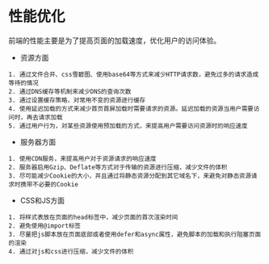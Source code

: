 # 性能优化

前端的性能主要是为了提高页面的加载速度，优化用户的访问体验。

- 资源方面

```
1. 通过文件合并、css雪碧图、使用base64等方式来减少HTTP请求数，避免过多的请求造成等待的情况
2. 通过DNS缓存等机制来减少DNS的查询次数
3. 通过设置缓存策略，对常用不变的资源进行缓存
4. 使用延迟加载的方式来减少首页首屏加载时需要请求的资源。延迟加载的资源当用户需要访问时，再去请求加载
5. 通过用户行为，对某些资源使用预加载的方式，来提高用户需要访问资源时的响应速度
```

- 服务器方面

```
1. 使用CDN服务，来提高用户对于资源请求的响应速度
2. 服务器启用Gzip、Deflate等方式对于传输的资源进行压缩，减少文件的体积
3. 尽可能减少Cookie的大小，并且通过将静态资源分配到其它域名下，来避免对静态资源请求时携带不必要的Cookie
```

- CSS和JS方面

```
1. 将样式表放在页面的head标签中，减少页面的首次渲染时间
2. 避免使用@import标签
3. 尽量把js脚本放在页面底部或者使用defer和async属性，避免脚本的加载和执行阻塞页面的渲染
4. 通过对js和css进行压缩，减少文件的体积
```